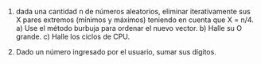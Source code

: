 1. dada una cantidad n de números aleatorios, eliminar iterativamente sus X pares extremos (mínimos y máximos) teniendo en cuenta que X = n/4.
a) Use el método burbuja para ordenar el nuevo vector.
b) Halle su O grande.
c) Halle los ciclos de CPU.

2. Dado un número ingresado por el usuario, sumar sus dígitos.